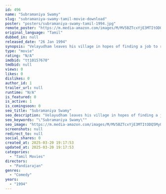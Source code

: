 ```yaml
---
id: 496
name: "Subramaniya Swamy"
slug: "subramaniya-swamy-tamil-movie-download"
poster: "posters/subramaniya-swamy-tamil-1994.jpg"
remote_poster: "https://m.media-amazon.com/images/M/MV5BZTcxYjE3MTItODQ5My00NTBiLTk1MGEtOGM2NzliN2NhZmUxXkEyXkFqcGdeQXVyMjA4OTI5NDQ@._V1_SX300.jpg"
original_language: "Tamil"
dubbed_in: null
released_date: "26 Jan 1994"
synopsis: "Velayudham leaves his village in hopes of finding a job to return and marry his lover. However, things get complicated when the daughter of the man who gives him a job falls in love with Velayudham."
type: "movie"
rating: "N/A"
imdbid: "tt10157670"
tmdbid: null
views: 0
likes: 0
dislikes: 0
author_id: 1
trailer_url: null
runtime: "N/A"
is_featured: 0
is_active: 1
is_comingsoon: 0
seo_title: "Subramaniya Swamy"
seo_description: "Velayudham leaves his village in hopes of finding a job to return and marry his lover. However, things get complicated when the daughter of the man who gives him a job falls in love with Velayudham."
seo_keywords: "\"Subramaniya Swamy\""
seo_image: "https://m.media-amazon.com/images/M/MV5BZTcxYjE3MTItODQ5My00NTBiLTk1MGEtOGM2NzliN2NhZmUxXkEyXkFqcGdeQXVyMjA4OTI5NDQ@._V1_SX300.jpg"
screenshots: null
redirect_to: null
social_shares: 0
created_at: 2025-03-20 19:17:53
updated_at: 2025-03-20 19:17:53
categories:
  - "Tamil Movies"
directors:
  - "Pandiarajan"
genres:
  - "Comedy"
years:
  - "1994"
---
```

